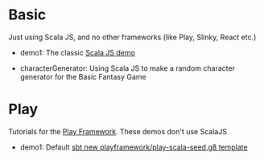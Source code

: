 # Basic
Just using Scala JS, and no other frameworks (like Play, Slinky, React etc.)

* demo1:
The classic [Scala JS demo](https://www.scala-js.org/doc/tutorial/basic/)

* characterGenerator:
Using Scala JS to make a random character generator for the Basic Fantasy Game

# Play

Tutorials for the [Play Framework](https://www.playframework.com/).  These
demos don't use ScalaJS

* demo1:
Default [sbt new playframework/play-scala-seed.g8 template](https://www.playframework.com/documentation/2.8.x/NewApplication)
